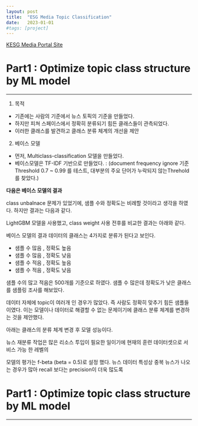 ```yaml
---
layout: post
title:  "ESG Media Topic Classification"
date:   2023-01-01
#tags: [project]
---
```


[KESG Media Portal Site]()

# Part1 : Optimize topic class structure by ML model 
---
 

1. 목적 
- 기존에는 사람의 기준에서 뉴스 토픽의 기준을 만들었다. 
- 하지만 피쳐 스페이스에서 정확히 분류되기 힘든 클래스들이 관측되었다. 
- 이러한 클래스를 발견하고 클래스 분류 체계의 개선을 제안

2. 베이스 모델 

- 먼저, Multiclass-classification 모델을 만들었다. 
- 베이스모델은 TF-IDF 기반으로 만들었다. : (document frequency ignore 기준 Threshold 0.7 ~ 0.99 를 테스트, 대부분의 주요 단어가 누락되지 않는Threhold를 찾았다.) 


**다음은 베이스 모델의 결과**

class unbalnace 문제가 있었기에, 샘플 수와 정확도는 비례할 것이라고 생각을 하였다. 
하지만 결과는 다음과 같다. 

LightGBM 모델을 사용했고, class weight 사용 전후를 비교한 결과는 아래와 같다. 



베이스 모델의 결과 데이터의 클래스는 4가지로 분류가 된다고 보인다. 

- 샘플 수 많음 , 정확도 높음
- 샘플 수 많음 , 정확도 낮음
- 샘플 수 적음 , 정확도 높음
- 샘플 수 적음 , 정확도 낮음


샘플 수의 많고 적음은 500개를 기준으로 하였다. 
샘플 수 많은데 정확도가 낮은 클래스를 샘플링 조사를 해보았다. 

데이터 자체에 topic이 여러개 인 경우가 많았다. 즉 사람도 정확히 맞추기 힘든 샘플들 이였다. 
이는 모델이나 데이터로 해결할 수 없는 문제이기에 클래스 분류 체계를 변경하는 것을 제안했다. 


아래는 클래스의 분류 체계 변경 후 모델 성능이다. 



뉴스 재분류 작업은 많은 리소스 투입이 필요한 일이기에 현재의 훈련 데이터셋으로 서비스 가능 한 레벨의 

모델의 평가는 f-beta (beta = 0.5)로 설정 했다. 뉴스 데이터 특성상 중복 뉴스가 나오는 경우가 많아 recall 보다는 precision이 더욱 많도록 



# Part1 : Optimize topic class structure by ML model 
---








